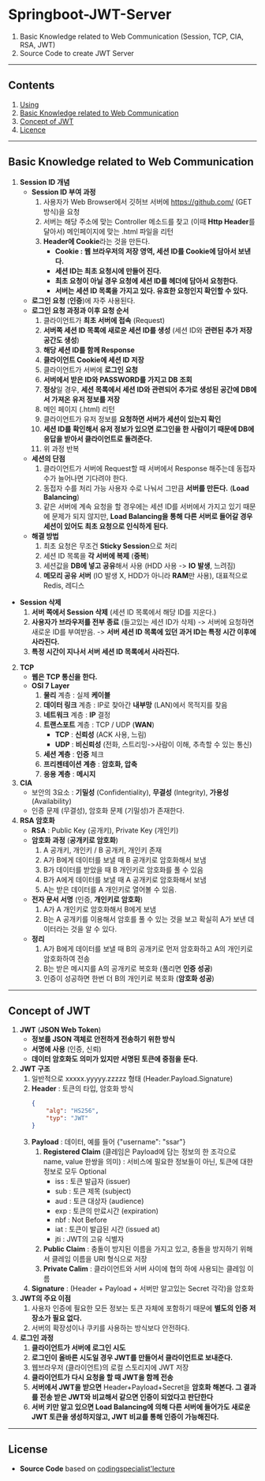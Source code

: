 # Springboot-JWT-Server
1. Basic Knowledge related to Web Communication (Session, TCP, CIA, RSA, JWT)
2. Source Code to create JWT Server

-----------------

## Contents
1. [Using](#using)
2. [Basic Knowledge related to Web Communication](#basic-knowledge-related-to-web-communication)
3. [Concept of JWT](#concept-of-jwt)
4. [Licence](#license)

-----------------

## Basic Knowledge related to Web Communication
1. **Session ID 개념**
    - **Session ID 부여 과정**
        1. 사용자가 Web Browser에서 깃허브 서버에 https://github.com/ (GET 방식)을 요청
        2. 서버는 해당 주소에 맞는 Controller 메소드를 찾고 (이때 **Http Header**를 달아서) 메인페이지에 맞는 .html 파일을 리턴
        3. **Header에 Cookie**라는 것을 만든다.
            - **Cookie : 웹 브라우저의 저장 영역, 세션 ID를 Cookie에 담아서 보낸다.**
            - **세션 ID는 최초 요청시에 만들어 진다.**
            - **최초 요청이 아닐 경우 요청에 세션 ID를 헤더에 담아서 요청한다.**
            - **서버는 세션 ID 목록을 가지고 있다. 유효한 요청인지 확인할 수 있다.**
    - **로그인 요청** (**인증**)에 자주 사용된다.
    - **로그인 요청 과정과 이후 요청 순서**
        1. 클라이언트가 **최초 서버에 접속** (Request)
        2. **서버쪽 세션 ID 목록에 새로운 세션 ID를 생성** (세션 ID와 **관련된 추가 저장 공간도 생성**)
        3. **해당 세션 ID를 함께 Response**
        4. **클라이언트 Cookie에 세션 ID 저장**
        5. 클라이언트가 서버에 **로그인 요청**
        6. **서버에서 받은 ID와 PASSWORD를 가지고 DB 조회**
        7. **정상**일 경우, **세션 목록에서 세션 ID와 관련되어 추가로 생성된 공간에 DB에서 가져온 유저 정보를 저장**
        8. 메인 페이지 (.html) 리턴
        9. 클라이언트가 유저 정보를 **요청하면 서버가 세션이 있는지 확인**
        10. **세션 ID를 확인해서 유저 정보가 있으면 로그인을 한 사람이기 때문에 DB에 응답을 받아서 클라이언트로 돌려준다.**
        11. 위 과정 반복
    - **세션의 단점**
        1. 클라이언트가 서버에 Request할 때 서버에서 Response 해주는데 동접자 수가 늘어나면 기다려야 한다.
        2. 동접자 수를 처리 가능 사용자 수로 나눠서 그만큼 **서버를 만든다.** (**Load Balancing**)
        3. 같은 서버에 계속 요청을 할 경우에는 세션 ID를 서버에서 가지고 있기 때문에 문제가 되지 않지만, **Load Balancing을 통해 다른 서버로 들어갈 경우 세션이 있어도 최초 요청으로 인식하게 된다.**
    - **해결 방법**
        1. 최초 요청은 무조건 **Sticky Session**으로 처리
        2. 세션 ID 목록을 **각 서버에 복제** (**중복**)
        3. 세션값을 **DB에 넣고 공유**해서 사용 (HDD 사용 -> **IO 발생**, 느려짐)
        4. **메모리 공유 서버** (IO 발생 X, HDD가 아니라 **RAM**만 사용), 대표적으로 Redis, 레디스
- **Session 삭제**
    1. **서버 쪽에서 Session 삭제** (세션 ID 목록에서 해당 ID를 지운다.)
    2. **사용자가 브라우저를 전부 종료** (들고있는 세션 ID가 삭제) -> 서버에 요청하면 새로운 ID를 부여받음. -> **서버 세션 ID 목록에 있던 과거 ID는 특정 시간 이후에 사라진다.**
    3. **특정 시간이 지나서 서버 세션 ID 목록에서 사라진다.** 
2. **TCP**
    - **웹은 TCP 통신을 한다.**
    - **OSI 7 Layer**
        1. **물리** 계층 : 실제 **케이블**
        2. **데이터 링크** 계층 : IP로 찾아간 **내부망** (LAN)에서 목적지를 찾음
        3. **네트워크** 계층 : **IP** 결정
        4. **트랜스포트** 계층 : TCP / UDP (**WAN**)
            - **TCP** : **신뢰성** (ACK 사용, 느림)
            - **UDP** : **비신뢰성** (전화, 스트리밍->사람이 이해, 추측할 수 있는 통신)
        5. **세션 계층** : **인증** 체크
        6. **프리젠테이션 계층** : **암호화, 압축**
        7. **응용 계층** : **메시지**
3. **CIA**
    - 보안의 3요소 : **기밀성** (Confidentiality), **무결성** (Integrity), **가용성** (Availability)
    - 인증 문제 (무결성), 암호화 문제 (기밀성)가 존재한다.
4. **RSA 암호화**
    - **RSA** : Public Key (공개키), Private Key (개인키)
    - **암호화 과정** (**공개키로 암호화**)
        1. A 공개키, 개인키 / B 공개키, 개인키 존재
        2. A가 B에게 데이터를 보낼 때 B 공개키로 암호화해서 보냄
        3. B가 데이터를 받았을 때 B 개인키로 암호화를 풀 수 있음
        4. B가 A에게 데이터를 보낼 때 A 공개키로 암호화해서 보냄
        5. A는 받은 데이터를 A 개인키로 열어볼 수 있음.
    - **전자 문서 서명** (인증, **개인키로 암호화**)
        1. A가 A 개인키로 암호화해서 B에게 보냄
        2. B는 A 공개키를 이용해서 암호를 풀 수 있는 것을 보고 확실히 A가 보낸 데이터라는 것을 알 수 있다.
    - **정리**
        1. A가 B에게 데이터를 보낼 때 B의 공개키로 먼저 암호화하고 A의 개인키로 암호화하여 전송
        2. B는 받은 메시지를 A의 공개키로 복호화 (풀리면 **인증 성공**)
        3. 인증이 성공하면 한번 더 B의 개인키로 복호화 (**암호화 성공**)

-----------------

## Concept of JWT
1. **JWT** (**JSON Web Token**)
    - **정보를 JSON 객체로 안전하게 전송하기 위한 방식**
    - **서명에 사용** (인증, 신뢰)
    - **데이터 암호화도 의미가 있지만 서명된 토큰에 중점을 둔다.**
2. **JWT 구조**
    1. 일반적으로 xxxxx.yyyyy.zzzzz 형태 (Header.Payload.Signature)
    2. **Header** : 토큰의 타입, 암호화 방식
        ```json
        {
            "alg": "HS256",
            "typ": "JWT"
        }
        ```
    3. **Payload** : 데이터, 예를 들어 {"username": "ssar"}
        1. **Registered Claim** (클레임은 Payload에 담는 정보의 한 조각으로 name, value 한쌍을 의미) : 서비스에 필요한 정보들이 아닌, 토큰에 대한 정보로 모두 Optional
            - iss : 토큰 발급자 (issuer)
            - sub : 토큰 제목 (subject)
            - aud : 토큰 대상자 (audience)
            - exp : 토큰의 만료시간 (expiration)
            - nbf : Not Before
            - iat : 토큰이 발급된 시간 (issued at)
            - jti : JWT의 고유 식별자
        2. **Public Claim** : 충돌이 방지된 이름을 가지고 있고, 충돌을 방지하기 위해서 클레임 이름을 URI 형식으로 저장
        3. **Private Calim** : 클라이언트와 서버 사이에 협의 하에 사용되는 클레임 이름
    4. **Signature** : (Header + Payload + 서버만 알고있는 Secret 각각)을 암호화
3. **JWT의 주요 이점**
    1. 사용자 인증에 필요한 모든 정보는 토큰 자체에 포함하기 때문에 **별도의 인증 저장소가 필요 없다.**
    2. 서버의 확장성이나 쿠키를 사용하는 방식보다 안전하다.
4. **로그인 과정**
    1. **클라이언트가 서버에 로그인 시도**
    2. **로그인이 올바른 시도일 경우 JWT를 만들어서 클라이언트로 보내준다.**
    3. 웹브라우저 (클라이언트)의 로컬 스토리지에 JWT 저장
    4. **클라이언트가 다시 요청을 할 때 JWT을 함께 전송**
    5. **서버에서 JWT을 받으면** Header+Payload+Secret을 **암호화 해본다. 그 결과를 전송 받은 JWT와 비교해서 같으면 인증이 되었다고 판단한다**
    6. **서버 키만 알고 있으면 Load Balancing에 의해 다른 서버에 들어가도 새로운 JWT 토큰을 생성하지않고, JWT 비교를 통해 인증이 가능해진다.**
    
-----------------

## License
- **Source Code** based on [codingspecialist'lecture](https://github.com/codingspecialist)